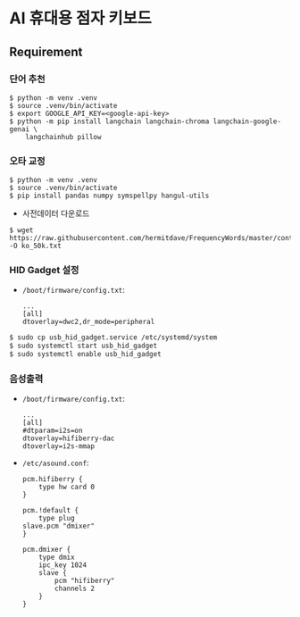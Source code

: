 # AI 휴대용 점자 키보드

## Requirement

### 단어 추천

```shell
$ python -m venv .venv
$ source .venv/bin/activate
$ export GOOGLE_API_KEY=<google-api-key>
$ python -m pip install langchain langchain-chroma langchain-google-genai \
    langchainhub pillow
```

### 오타 교정

```shell
$ python -m venv .venv
$ source .venv/bin/activate
$ pip install pandas numpy symspellpy hangul-utils
```

- 사전데이터 다운로드
  
```
$ wget https://raw.githubusercontent.com/hermitdave/FrequencyWords/master/content/2018/ko/ko_50k.txt -O ko_50k.txt
```


### HID Gadget 설정

- `/boot/firmware/config.txt`:

    ```
    ...
    [all]
    dtoverlay=dwc2,dr_mode=peripheral
    ```

```sh
$ sudo cp usb_hid_gadget.service /etc/systemd/system
$ sudo systemctl start usb_hid_gadget
$ sudo systemctl enable usb_hid_gadget
```

### 음성출력
- `/boot/firmware/config.txt`:

    ```
    ...
    [all]
    #dtparam=i2s=on
    dtoverlay=hifiberry-dac
    dtoverlay=i2s-mmap
    ```

- `/etc/asound.conf`:

    ```
    pcm.hifiberry {
        type hw card 0
    }

    pcm.!default {
        type plug
    slave.pcm "dmixer"
    }

    pcm.dmixer {
        type dmix
        ipc_key 1024
        slave {
            pcm "hifiberry"
            channels 2
        }
    }
    ```


